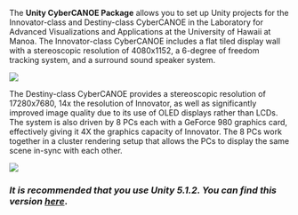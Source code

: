The **Unity CyberCANOE Package** allows you to set up Unity projects for the Innovator-class and Destiny-class CyberCANOE in the Laboratory for Advanced Visualizations and Applications at the University of Hawaii at Manoa. The Innovator-class CyberCANOE includes a flat tiled display wall with a stereoscopic resolution of 4080x1152, a 6-degree of freedom tracking system, and a surround sound speaker system.  

<img src="https://github.com/uhmlavalab/CyberCANOE/wiki/images/innovator.png"/>

The Destiny-class CyberCANOE provides a stereoscopic resolution of 17280x7680, 14x the resolution of Innovator, as well as significantly improved image quality due to its use of OLED displays rather than LCDs. The system is also driven by 8 PCs each with a GeForce 980 graphics card, effectively giving it 4X the graphics capacity of Innovator. The 8 PCs work together in a cluster rendering setup that allows the PCs to display the same scene in-sync with each other. 

<img src="https://github.com/uhmlavalab/CyberCANOE/wiki/images/destiny.png"/>

### _It is recommended that you use **Unity 5.1.2**. You can find this version_ [_here_](https://unity3d.com/get-unity/download/archive).